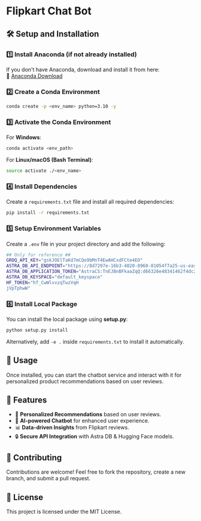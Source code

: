 # Flipkart Chat Bot 



## 🛠️ Setup and Installation

### 1️⃣ Install Anaconda (if not already installed)
If you don't have Anaconda, download and install it from here:  
🔗 [Anaconda Download](https://www.anaconda.com/download/success)

### 2️⃣ Create a Conda Environment
```sh
conda create -p <env_name> python=3.10 -y
```

### 3️⃣ Activate the Conda Environment
For **Windows**:
```sh
conda activate <env_path>
```
For **Linux/macOS (Bash Terminal)**:
```sh
source activate ./<env_name>
```

### 4️⃣ Install Dependencies
Create a `requirements.txt` file and install all required dependencies:
```sh
pip install -r requirements.txt
```

### 5️⃣ Setup Environment Variables
Create a `.env` file in your project directory and add the following:
```sh
## Only for reference ##
GROQ_API_KEY="gskJOElTaKd7mCQo9bMnT4EwAHCxdFCte4EO"
ASTRA_DB_API_ENDPOINT="https://8d7297e-16b3-4020-8960-81054f7a25-us-east-2.apps.astra.datastax.com"
ASTRA_DB_APPLICATION_TOKEN="AstraCS:TnEJBnBFkaaZqQ:d66326e48341462f4dc2ec8922b51fc7839c140a6b95a2dc06fbeeeead40c4cd"
ASTRA_DB_KEYSPACE="default_keyspace"
HF_TOKEN="hf_CwWlvvzqTwzVqH
jVpTphwW"
```

### 6️⃣ Install Local Package
You can install the local package using **setup.py**:
```sh
python setup.py install
```
Alternatively, add `-e .` inside `requirements.txt` to install it automatically.

## 🚀 Usage
Once installed, you can start the chatbot service and interact with it for personalized product recommendations based on user reviews.

## 📌 Features
- 🛒 **Personalized Recommendations** based on user reviews.
- 🤖 **AI-powered Chatbot** for enhanced user experience.
- 📊 **Data-driven Insights** from Flipkart reviews.
- 🔒 **Secure API Integration** with Astra DB & Hugging Face models.

## 🤝 Contributing
Contributions are welcome! Feel free to fork the repository, create a new branch, and submit a pull request.

## 📜 License
This project is licensed under the MIT License.

